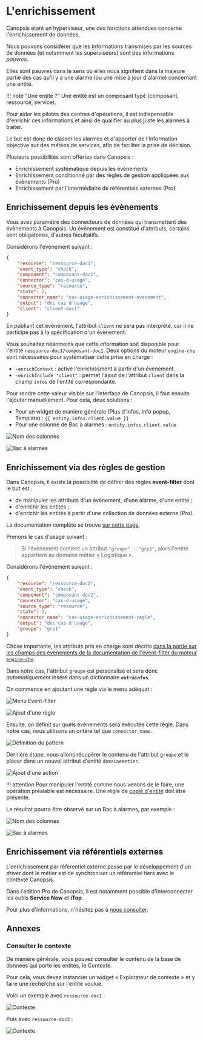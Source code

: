 # L'enrichissement

Canopsis étant un hyperviseur, une des fonctions attendues concerne l'enrichissement de données.

Nous pouvons considérer que les informations transmises par les sources de données (et notamment les superviseurs) sont des informations *pauvres*.

Elles sont pauvres dans le sens où elles nous signifient dans la majeure partie des cas qu'il y a une alarme (ou une mise à jour d'alarme) concernant une entité.

!!! note "Une entité ?"
    Une entité est un composant typé (composant, ressource, service).

Pour aider les pilotes des centres d'opérations, il est indispensable d'enrichir ces informations et ainsi de qualifier au plus juste les alarmes à traiter.

Le but est donc de classer les alarmes et d'apporter de l'information objective sur des météos de services, afin de faciliter la prise de décision.

Plusieurs possibilités sont offertes dans Canopsis :

* Enrichissement systématique depuis les évènements
* Enrichissement conditionné par des règles de gestion appliquées aux évènements (Pro)
* Enrichissement par l'intermédiaire de référentiels externes (Pro)

## Enrichissement depuis les évènements

Vous avez paramétré des connecteurs de données qui transmettent des évènements à Canopsis. Un évènement est constitué d'attributs, certains sont obligatoires, d'autres facultatifs.

Considérons l'évènement suivant :

```json
{
    "resource": "ressource-doc1",
    "event_type": "check",
    "component": "composant-doc1",
    "connector": "cas-d-usage",
    "source_type": "resource",
    "state": 2,
    "connector_name": "cas-usage-enrichissement-evenement",
    "output": "doc cas d'usage",
    "client": "client-doc1"
}
```

En publiant cet évènement, l'attribut `client` ne sera pas interprété, car il ne participe pas à la spécification d'un évènement.

Vous souhaitez néanmoins que cette information soit disponible pour l'entité `ressource-doc1/composant-doc1`. Deux options du moteur `engine-che` sont nécessaires pour systématiser cette prise en charge :

* `-enrichContext` : active l'enrichissment à partir d'un évènement.
* `-enrichInclude "client"` : permet l'ajout de l'attribut `client` dans la champ `infos` de l'entité correspondante.

Pour rendre cette valeur visible sur l'interface de Canopsis, il faut ensuite l'ajouter manuellement. Pour cela, deux solutions :

* Pour un widget de manière générale (Plus d'infos, Info popup, Template) : `{{ entity.infos.client.value }}`
* Pour une colonne de Bac à alarmes : `entity.infos.client.value`

![Nom des colonnes](./img/enrichissement_evenement_colonnes.png "Nom des colonnes")

![Bac à alarmes](./img/enrichissement_evenement_baa.png "Bac à alarmes")

## Enrichissement via des règles de gestion

Dans Canopsis, il existe la possibilité de définir des règles **event-filter** dont le but est :

* de manipuler les attributs d'un évènement, d'une alarme, d'une entité ;
* d'enrichir les entités ;
* d'enrichir les entités à partir d'une collection de données externe (Pro).

La documentation complète se trouve [sur cette page](../menu-exploitation/filtres-evenements.md).

Prenons le cas d'usage suivant :

> Si l'évènement contient un attribut `"groupe" : "grp1"`, alors l'entité appartient au domaine métier « Logistique ».

Considérons l'évènement suivant :

```json
{
    "resource": "ressource-doc2",
    "event_type": "check",
    "component": "composant-doc2",
    "connector": "cas-d-usage",
    "source_type": "resource",
    "state": 2,
    "connector_name": "cas-usage-enrichissement-regle",
    "output": "doc cas d'usage",
    "groupe": "grp1"
}
```

Chose importante, les attributs pris en charge sont décrits [dans la partie sur les champs des évènements de la documentation de l'event-filter du moteur `engine-che`](../menu-exploitation/filtres-evenements.md).

Dans notre cas, l'attribut `groupe` est personalisé et sera donc *automatiquement* inséré dans un dictionnaire **`extrainfos`**.

On commence en ajoutant une règle via le menu adéquat :

![Menu Event-filter](./img/event_filter_menu.png "Menu Event-filter")

![Ajout d'une règle](./img/event_filter_ajout_regle.png "Ajout d'une règle")

Ensuite, on définit sur quels évènements sera exécutée cette règle. Dans notre cas, nous utilisons un critère tel que `connector_name`.

![Définition du pattern](./img/event_filter_edit_pattern.png "Définition du pattern")

Dernière étape, nous allons récupérer le contenu de l'attribut `groupe` et le placer dans un nouvel attribut d'entité `domainemetier`.

![Ajout d'une action](./img/event_filter_ajout_action.png "Ajout d'une action")

!!! attention
    Pour manipuler l'entité comme nous venons de le faire, une opération préalable est nécessaire. Une règle de [copie d'entité](../menu-exploitation/filtres-evenements.md) doit être présente.

Le résultat pourra être observé sur un Bac à alarmes, par exemple :

![Nom des colonnes](./img/event_filter_nom_colonnes.png "Nom des colonnes")

![Bac à alarmes](./img/event_filter_baa.png "Bac à alarmes")

## Enrichissement via référentiels externes

L'enrichissement par référentiel externe passe par le développement d'un *driver* dont le métier est de synchroniser un référentiel tiers avec le contexte Canopsis.

Dans l'édition Pro de Canopsis, il est notamment possible d'interconnecter les outils **Service Now** et **iTop**.

Pour plus d'informations, n'hésitez pas à [nous consulter](https://www.capensis.fr/canopsis/).

## Annexes

### Consulter le contexte

De manière générale, vous pouvez consulter le contenu de la base de données qui porte les entités, le Contexte.

Pour cela, vous devez instancier un widget « Explorateur de contexte » et y faire une recherche sur l'entité voulue.

Voici un exemple avec `ressource-doc1` :

![Contexte](./img/consulter_contexte.png "Consulter le contexte")

Puis avec `ressource-doc2` :

![Contexte](./img/consulter_contexte2.png "Consulter le contexte")
